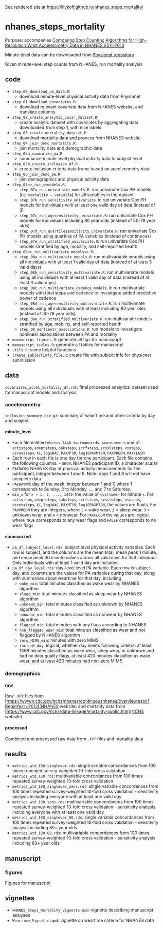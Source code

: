 
See rendered site at https://lilykoff.github.io/nhanes_steps_mortality/

# nhanes_steps_mortality

Purpose: accompanies [Comparing Step Counting Algorithms for High-Resolution Wrist Accelerometry Data in NHANES 2011-2014](https://pubmed.ncbi.nlm.nih.gov/39589008/)

Minute-level data can be downloaded from [Physionet repository](https://physionet.org/content/minute-level-step-count-nhanes/1.0.0/)

Given minute-level step counts from NHANES, run mortality analysis 

## code

- `step_00_download_pa_data.R`:
  - download minute-level physical activity data from Physionet 
- `step_01_download_covariates.R`: 
  - download relevant covariate data from NHANES website, and translate columns
- `step_02_create_analytic_covar_dataset.R`: 
  - create analytic dataset with covariates by aggregating data downloaded from step 1, with nice labels 
- `step_03_create_mortality_dataset.R`: 
  - download mortality data and process from NHANES website
- `step_04_join_demo_mortality.R`:
  - join mortality data and demographic data 
- `step_05a_summarize_pa.R`
  - summarize minute level physical activity data to subject level
- `step_05b_create_inclusion_df.R`
  - create inclusion criteria data frame based on acceleremetry data 
- `step_06_join_demo_pa.R`
  - join demographics and physical activity data
- `step_07<>_run_<>models.R`:
  - `step_07a_run_univariate_models.R`: run univariate Cox PH models (i.e. `mortality ~ variable`) for all variables in the dataset
  - `step_07b_run_sensitivity_univariate.R`: run univariate Cox PH models for individuals with at least one valid day of data (instead of 3)
  - `step_07c_run_agesensitivity_univariate.R`: run univariate Cox PH models for individuals including 80 year olds (instead of 50-79 year olds)
  - `step_07d_run_quartilesensitivity_univariate.R`: run univariate Cox PH models using quartiles of PA variables (instead of continuous)
  - `step_07e_run_stratified_univariate.R`: run univariate Cox PH models stratified by age, mobility, and self-reported health
- `step_08<>_run_multivariate_models<>.R`: 
  - `step_08a_run_multivarate_models.R`: run multivariable models using all individuals with at least 1 valid day of data (instead of at least 3 valid days) 
  - `step_08b_run_sensitivity_multivariate.R`: run multivariate models using all individuals with at least 1 valid day of data (instead of at least 3 valid days) 
  - `step_08c_run_multivariate_cadence_models.R`: run multivariate models with total steps and cadence to investigate added predictive power of cadence
  - `step_08d_run_agesensitivity_multivariate.R`: run multivariate models using all individuals with at least including 80 year olds (instead of 50-79 year olds)
  - `step_08e_run_stratified_multivariate.R`: run multivariate models stratified by age, mobility, and self-reported health
  - `step_09_nonlinear_associations.R`: run models to investigate nonlinear associations between PA and mortality
- `manuscript_figures.R`: generate all figs for manuscript
- `manuscript_tables.R`: generate all tables for manuscript 
- `utils.R`: some helpful functions 
- `create_subjectinfo_file.R`: create file with subject info for physionet submission 
  
## data 

`covariates_accel_mortality_df.rds`: final processed analytical dataset used for manuscript models and analysis 

### accelerometry
 `inclusion_summary.csv.gz`: summary of wear time and other criteria by day and subject 
 
#### minute_level

-   Each file entitled `nhanes_1440_<varname>rds`. `<varname>` is one of: `actisteps`, `adeptsteps`, `oaksteps`, `scrfsteps`, `scsslsteps`, `vssteps`, `vsrevsteps`, `AC`, `log10AC`, `PAXMTSM`, `log10PAXMTSM`, `PAXPREDM`, `PAXFLGSM`
-   Each row in each file is one day for one participant. Each file contains the following columns: - `SEQN`: NHANES participant ID, a character scalar
-   `PAXDAYM`: NHANES day of physical activity measurements for the participant, integer between 1 and 9. Note: days 1 and 9 will not have complete data.
-   `PAXDAYWM`: day of the week, integer between 1 and 7, where 1 corresponds to Sunday, 2 to Monday, ..., and 7 to Saturday.
-   `min_x` for `x = 1, 2, ..., 1440`: the value of `<varname>` for minute `x`. For `actisteps`, `adeptsteps`, `oaksteps`, `scrfsteps`, `scsslsteps`, `vssteps`, `vsrevsteps`, `AC`, `log10AC`, `PAXMTSM`, `log10PAXMTSM`, the values are floats. For `PAXPREDM` they are integers, where `1` = wake wear, `2` = sleep wear, `3` = unknown wear, and `4` = nonwear. For `PAXFLGSM` the values are logical, where `TRUE` corresponds to any wear flags and `FALSE` corresponds to no wear flags

#### summarized 

- `pa_df_subject_level.rds`: subject level physical activity variables. Each row is subject, and the columns are the mean total, mean peak 1 minute, and mean peak 30 minute values across all valid days for that individual. Only individuals with at least 1 valid day are included. 
- `pa_df_day_level.rds`: day-level level PA variable. Each row is subject-day, and columns are the values for PA variables during that day, along with summaries about weartime for that day, including:
  - `wake_min`: total minutes classified as wake wear by NHANES algorithm
  - `sleep_min`: total minutes classified as sleep wear by NHANES algorithm
  - `unknown_min`: total minutes classified as unknown by NHANES algorithm
  - `nonwear_min`: total minutes classified as nonwear by NHANES algorithm
  - `flagged_min`: total minutes with any flags according to NHANES
  - `non_flagged_wear_min`: total minutes classified as wear and not flagged by NHANES algorithm
  - `zero_MIMS_min`: minutes with zero MIMS
  - `include_day`: logical, whether day meets following criteria: at least 1368 minutes classified as wake wear, sleep wear, or unknown and had no data quality flags, at least 420 minutes classified as wake wear, and at least 420 minutes had non-zero MIMS


### demographics 
#### raw
Raw `.XPT` files from [https://wwwn.cdc.gov/nchs/nhanes/continuousnhanes/overview.aspx?BeginYear=2013](NHANES website) and mortality data from [https://www.cdc.gov/nchs/data-linkage/mortality-public.htm](NCHS website)
#### processed 
Combined and processed raw data from `.XPT` files and mortality data 


## results 
- `metrics_wtd_100_singlevar.rds`: single variable concordances from 100 times repeated survey-weighted 10-fold cross validation 
- `metrics_wtd_100.rds`: multivariable concordances from 100 times repeated survey-weighted 10-fold cross validation
- `metrics_wtd_100_singlevar_sens.rds`: single variable concordances from 100 times repeated survey-weighted 10-fold cross validation - sensitivity analysis including everyone with at least one valid day 
- `metrics_wtd_100_sens.rds`: multivariable concordances from 100 times repeated survey-weighted 10-fold cross validation - sensitivity analysis including everyone with at least one valid day 
- `metrics_wtd_100_singlevar_80.rds`: single variable concordances from 100 times repeated survey-weighted 10-fold cross validation - sensitivity analysis including 80+ year olds 
- `metrics_wtd_100_80.rds`: multivariable concordances from 100 times repeated survey-weighted 10-fold cross validation - sensitivity analysis including 80+ year olds 

## manuscript
### figures
Figures for manuscript 

## vignettes
- `NHANES_Steps_Mortality_Vignette.qmd`: vignette describing manuscript analyses 
- `Weartime_Vignette.qmd`: vignette on weartime criteria for NHANES data

